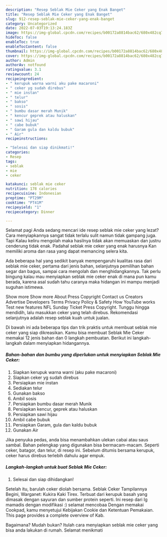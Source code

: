```yaml
---
description: "Resep Seblak Mie Ceker yang Enak Banget"
title: "Resep Seblak Mie Ceker yang Enak Banget"
slug: 912-resep-seblak-mie-ceker-yang-enak-banget
category: Uncategorized
date: 2022-07-03T19:13:24.183Z
image: https://img-global.cpcdn.com/recipes/b00172a8814bac62/680x482cq70/seblak-mie-ceker-foto-resep-utama.jpg
hideToc: false
enableToc: true
enableTocContent: false
thumbnail: https://img-global.cpcdn.com/recipes/b00172a8814bac62/680x482cq70/seblak-mie-ceker-foto-resep-utama.jpg
cover: https://img-global.cpcdn.com/recipes/b00172a8814bac62/680x482cq70/seblak-mie-ceker-foto-resep-utama.jpg
author: Admin
authorAv: notfound
ratingvalue: 3.1
reviewcount: 24
recipeingredient:
- " kerupuk warna warni aku pake macaroni"
- " ceker yg sudah direbus"
- " mie instan"
- " telur"
- " bakso"
- " sosis"
- " bumbu dasar merah Munik"
- " kencur geprek atau haluskan"
- " sawi hijau"
- " cabe bubuk"
- " Garam gula dan kaldu bubuk"
- " Air"
recipeinstructions:

- "Selesai dan siap dinikmati!"
categories:
- Resep
tags:
- seblak
- mie
- ceker

katakunci: seblak mie ceker 
nutrition: 178 calories
recipecuisine: Indonesian
preptime: "PT29M"
cooktime: "PT41M"
recipeyield: "1"
recipecategory: Dinner

---
```



Selamat pagi Anda sedang mencari ide resep seblak mie ceker yang lezat? Cara menyiapkannya sangat tidak terlalu sulit namun tidak gampang juga. Tapi Kalau keliru mengolah maka hasilnya tidak akan memuaskan dan justru cenderung tidak enak. Padahal seblak mie ceker yang enak harusnya Kan memiliki aroma dan rasa yang dapat memancing selera kita.


Ada beberapa hal yang sedikit banyak mempengaruhi kualitas rasa dari seblak mie ceker, pertama dari jenis bahan, selanjutnya pemilihan bahan segar dan bagus, sampai cara mengolah dan menghidangkannya. Tak perlu bingung kalau mau menyiapkan seblak mie ceker enak di mana pun kamu berada, karena asal sudah tahu caranya maka hidangan ini mampu menjadi suguhan istimewa.

Show more Show more About Press Copyright Contact us Creators Advertise Developers Terms Privacy Policy &amp; Safety How YouTube works Test new features NFL Sunday Ticket Press Copyright. Tunggu hingga mendidih, lalu masukkan ceker yang telah direbus. Rekomendasi selanjutnya adalah resep seblak kuah untuk jualan.


Di bawah ini ada beberapa tips dan trik praktis untuk membuat seblak mie ceker yang siap dikreasikan. Kamu bisa membuat Seblak Mie Ceker memakai 12 jenis bahan dan 0 langkah pembuatan. Berikut ini langkah-langkah dalam menyiapkan hidangannya.

<!--inarticleads1-->

##### Bahan-bahan dan bumbu yang diperlukan untuk menyiapkan Seblak Mie Ceker:

1. Siapkan  kerupuk warna warni (aku pake macaroni)
1. Siapkan  ceker yg sudah direbus
1. Persiapkan  mie instan
1. Sediakan  telur
1. Gunakan  bakso
1. Ambil  sosis
1. Persiapkan  bumbu dasar merah Munik
1. Persiapkan  kencur, geprek atau haluskan
1. Persiapkan  sawi hijau
1. Ambil  cabe bubuk
1. Persiapkan  Garam, gula dan kaldu bubuk
1. Gunakan  Air


Jika penyuka pedas, anda bisa menambahkan ulekan cabai atau saus sambal. Bahan pelengkap yang digunakan bisa bermacam-macam. Seperti ceker, batagor, dan telur, di resep ini. Sebelum ditumis bersama kerupuk, ceker harus direbus terlebih dahulu agar empuk. 

<!--inarticleads2-->

##### Langkah-langkah untuk buat Seblak Mie Ceker:


1. Selesai dan siap dihidangkan!

Setelah itu, barulah ceker diolah bersama. Seblak Ceker Tampilannya Begini, Warganet: Kukira Kaki Tirex. Terbuat dari kerupuk basah yang dimasak dengan sayuran dan sumber protein seperti. Ini resep dari Ig mamadis dengan modifikasi :) selamat mencobaa Dengan memakai Cookpad, kamu menyetujui Kebijakan Cookie dan Ketentuan Pemakaian. This page provides a complete overview of Kab. 

Bagaimana? Mudah bukan? Itulah cara menyiapkan seblak mie ceker yang bisa anda lakukan di rumah. Selamat menikmati
